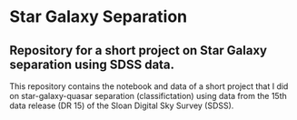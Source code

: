# Star Galaxy Separation

## Repository for a short project on Star Galaxy separation using SDSS data.

This repository contains the notebook and data of a short project that I did on star-galaxy-quasar separation (classifictation)
using data from the 15th data release (DR 15) of the Sloan Digital Sky Survey (SDSS).




